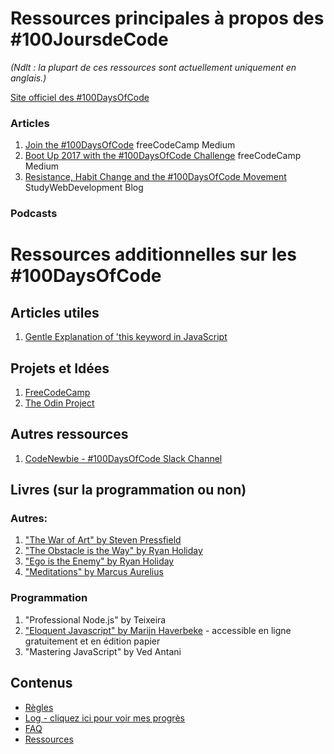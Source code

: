 # Ressources principales à propos des #100JoursdeCode

*(Ndlt : la plupart de ces ressources sont actuellement uniquement en anglais.)*

[Site officiel des #100DaysOfCode](http://100daysofcode.com/)

### Articles
1. [Join the #100DaysOfCode](https://medium.freecodecamp.com/join-the-100daysofcode-556ddb4579e4) freeCodeCamp Medium
2. [Boot Up 2017 with the #100DaysOfCode Challenge](https://medium.freecodecamp.com/start-2017-with-the-100daysofcode-improved-and-updated-18ce604b237b) freeCodeCamp Medium 
3. [Resistance, Habit Change and the #100DaysOfCode Movement](https://studywebdevelopment.com/100-days-of-code.html) StudyWebDevelopment Blog

### Podcasts

# Ressources additionnelles sur les #100DaysOfCode

## Articles utiles
1. [Gentle Explanation of 'this keyword in JavaScript](http://rainsoft.io/gentle-explanation-of-this-in-javascript/)

## Projets et Idées
1. [FreeCodeCamp](https://www.freecodecamp.com)
2. [The Odin Project](http://www.theodinproject.com/)

## Autres ressources
1. [CodeNewbie - #100DaysOfCode Slack Channel](https://codenewbie.typeform.com/to/uwsWlZ)

## Livres (sur la programmation ou non)

### Autres:
1. ["The War of Art" by Steven Pressfield](http://www.goodreads.com/book/show/1319.The_War_of_Art)
2. ["The Obstacle is the Way" by Ryan Holiday](http://www.goodreads.com/book/show/18668059-the-obstacle-is-the-way?ac=1&from_search=true)
3. ["Ego is the Enemy" by Ryan Holiday](http://www.goodreads.com/book/show/27036528-ego-is-the-enemy?from_search=true&search_version=service)
4. ["Meditations" by Marcus Aurelius](https://www.goodreads.com/book/show/662925.Meditations)

### Programmation
1. "Professional Node.js" by Teixeira
2. ["Eloquent Javascript" by Marijn Haverbeke](http://eloquentjavascript.net/) - accessible en ligne gratuitement et en édition papier
3. "Mastering JavaScript" by Ved Antani

## Contenus
* [Règles](regles.md)
* [Log - cliquez ici pour voir mes progrès](log.md)
* [FAQ](FAQ.md)
* [Ressources](ressources.md)
